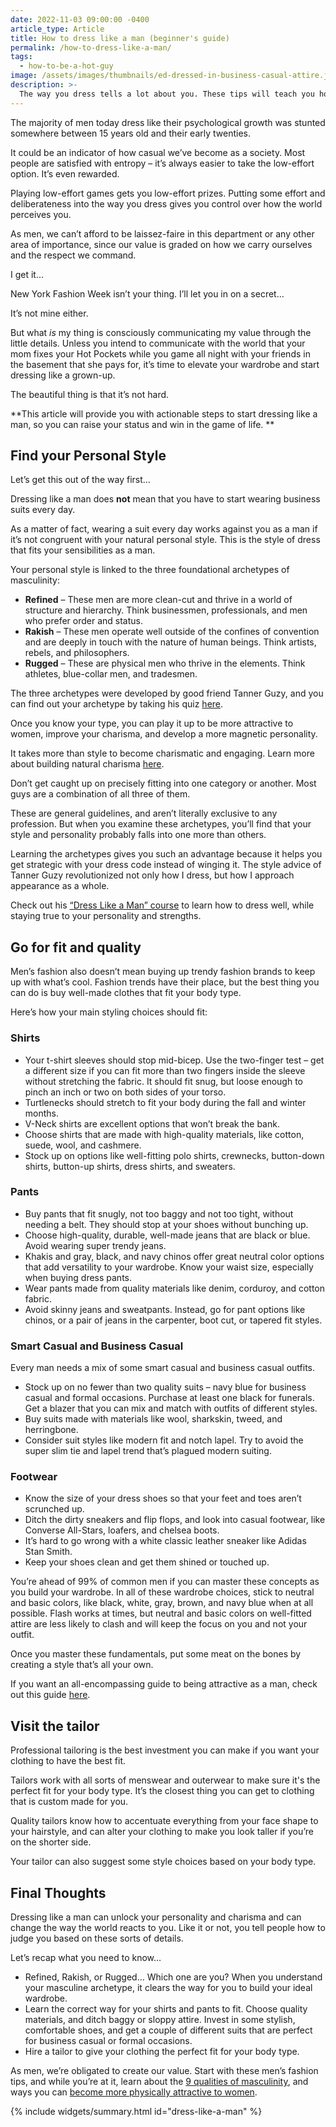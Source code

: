 ```yaml
---
date: 2022-11-03 09:00:00 -0400
article_type: Article
title: How to dress like a man (beginner's guide)
permalink: /how-to-dress-like-a-man/
tags:
  - how-to-be-a-hot-guy
image: /assets/images/thumbnails/ed-dressed-in-business-casual-attire.jpg
description: >-
  The way you dress tells a lot about you. These tips will teach you how to dress like the man you want to be.
---
```

The majority of men today dress like their psychological growth was stunted somewhere between 15 years old and their early twenties.

It could be an indicator of how casual we’ve become as a society. Most people are satisfied with entropy – it’s always easier to take the low-effort option. It’s even rewarded.

Playing low-effort games gets you low-effort prizes. Putting some effort and deliberateness into the way you dress gives you control over how the world perceives you.

As men, we can’t afford to be laissez-faire in this department or any other area of importance, since our value is graded on how we carry ourselves and the respect we command.

I get it...

New York Fashion Week isn’t your thing. I’ll let you in on a secret…

It’s not mine either.

But what _is_ my thing is consciously communicating my value through the little details. Unless you intend to communicate with the world that your mom fixes your Hot Pockets while you game all night with your friends in the basement that she pays for, it’s time to elevate your wardrobe and start dressing like a grown-up.

The beautiful thing is that it’s not hard.

**This article will provide you with actionable steps to start dressing like a man, so you can raise your status and win in the game of life. **


## Find your Personal Style

Let’s get this out of the way first…

Dressing like a man does **not** mean that you have to start wearing business suits every day.

As a matter of fact, wearing a suit every day works against you as a man if it’s not congruent with your natural personal style. This is the style of dress that fits your sensibilities as a man.

Your personal style is linked to the three foundational archetypes of masculinity:



* **Refined** – These men are more clean-cut and thrive in a world of structure and hierarchy. Think businessmen, professionals, and men who prefer order and status.
* **Rakish** – These men operate well outside of the confines of convention and are deeply in touch with the nature of human beings. Think artists, rebels, and philosophers.
* **Rugged** – These are physical men who thrive in the elements. Think athletes, blue-collar men, and tradesmen.

The three archetypes were developed by good friend Tanner Guzy, and you can find out your archetype by taking his quiz [here](https://masculine-style.com/archetype-quiz/).

Once you know your type, you can play it up to be more attractive to women, improve your charisma, and develop a more magnetic personality.

It takes more than style to become charismatic and engaging. Learn more about building natural charisma [here](https://edlatimore.com/how-to-be-charismatic/).

Don’t get caught up on precisely fitting into one category or another. Most guys are a combination of all three of them.

These are general guidelines, and aren’t literally exclusive to any profession. But when you examine these archetypes, you’ll find that your style and personality probably falls into one more than others.

Learning the archetypes gives you such an advantage because it helps you get strategic with your dress code instead of winging it. The style advice of Tanner Guzy revolutionized not only how I dress, but how I approach appearance as a whole.

Check out his [“Dress Like a Man” course](http://shop.masculine-style.com/dress-like-a-man-launch/) to learn how to dress well, while staying true to your personality and strengths.


## Go for fit and quality

Men’s fashion also doesn’t mean buying up trendy fashion brands to keep up with what’s cool. Fashion trends have their place, but the best thing you can do is buy well-made clothes that fit your body type.

Here’s how your main styling choices should fit:


### Shirts



* Your t-shirt sleeves should stop mid-bicep. Use the two-finger test – get a different size if you can fit more than two fingers inside the sleeve without stretching the fabric. It should fit snug, but loose enough to pinch an inch or two on both sides of your torso.
* Turtlenecks should stretch to fit your body during the fall and winter months.
* V-Neck shirts are excellent options that won’t break the bank.
* Choose shirts that are made with high-quality materials, like cotton, suede, wool, and cashmere.
* Stock up on options like well-fitting polo shirts, crewnecks, button-down shirts, button-up shirts, dress shirts, and sweaters.


### Pants


* Buy pants that fit snugly, not too baggy and not too tight, without needing a belt. They should stop at your shoes without bunching up.
* Choose high-quality, durable, well-made jeans that are black or blue. Avoid wearing super trendy jeans.
* Khakis and gray, black, and navy chinos offer great neutral color options that add versatility to your wardrobe. Know your waist size, especially when buying dress pants.
* Wear pants made from quality materials like denim, corduroy, and cotton fabric.
* Avoid skinny jeans and sweatpants. Instead, go for pant options like chinos, or a pair of jeans in the carpenter, boot cut, or tapered fit styles.


### Smart Casual and Business Casual

Every man needs a mix of some smart casual and business casual outfits.



* Stock up on no fewer than two quality suits – navy blue for business casual and formal occasions. Purchase at least one black for funerals. Get a blazer that you can mix and match with outfits of different styles.
* Buy suits made with materials like wool, sharkskin, tweed, and herringbone.
* Consider suit styles like modern fit and notch lapel. Try to avoid the super slim tie and lapel trend that’s plagued modern suiting.


### Footwear



* Know the size of your dress shoes so that your feet and toes aren’t scrunched up.
* Ditch the dirty sneakers and flip flops, and look into casual footwear, like Converse All-Stars, loafers, and chelsea boots.
* It’s hard to go wrong with a white classic leather sneaker like Adidas Stan Smith.
* Keep your shoes clean and get them shined or touched up.

You’re ahead of 99% of common men if you can master these concepts as you build your wardrobe. In all of these wardrobe choices, stick to neutral and basic colors, like black, white, gray, brown, and navy blue when at all possible. Flash works at times, but neutral and basic colors on well-fitted attire are less likely to clash and will keep the focus on you and not your outfit.

Once you master these fundamentals, put some meat on the bones by creating a style that’s all your own.

If you want an all-encompassing guide to being attractive as a man, check out this guide [here](https://edlatimore.com/how-to-be-an-attractive-man/).


## Visit the tailor

Professional tailoring is the best investment you can make if you want your clothing to have the best fit.

Tailors work with all sorts of menswear and outerwear to make sure it's the perfect fit for your body type. It’s the closest thing you can get to clothing that is custom made for you.

Quality tailors know how to accentuate everything from your face shape to your hairstyle, and can alter your clothing to make you look taller if you’re on the shorter side.

Your tailor can also suggest some style choices based on your body type.


## Final Thoughts

Dressing like a man can unlock your personality and charisma and can change the way the world reacts to you. Like it or not, you tell people how to judge you based on these sorts of details.

Let’s recap what you need to know…



* Refined, Rakish, or Rugged… Which one are you? When you understand your masculine archetype, it clears the way for you to build your ideal wardrobe.
* Learn the correct way for your shirts and pants to fit. Choose quality materials, and ditch baggy or sloppy attire. Invest in some stylish, comfortable shoes, and get a couple of different suits that are perfect for business casual or formal occasions.
* Hire a tailor to give your clothing the perfect fit for your body type.

As men, we’re obligated to create our value. Start with these men’s fashion tips, and while you’re at it, learn about the [9 qualities of masculinity](https://edlatimore.com/how-to-be-a-man/), and ways you can [become more physically attractive to women](https://edlatimore.com/how-to-become-more-physically-attractive-to-women/).


{% include widgets/summary.html id="dress-like-a-man" %}
